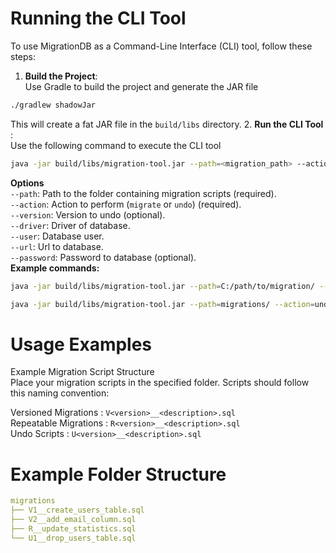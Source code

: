 # Running the CLI Tool
To use MigrationDB as a Command-Line Interface (CLI) tool, follow these steps:
1. **Build the Project**:
<br/>Use Gradle to build the project and generate the JAR file
```bash
./gradlew shadowJar
```
This will create a fat JAR file in the `build/libs` directory.
2. **Run the CLI Tool** :
   <br>Use the following command to execute the CLI tool
```bash
java -jar build/libs/migration-tool.jar --path=<migration_path> --action=<action> --version=<version> --driver=<driver> --user=<user> --url=<url> --password=<password>
```
**Options**<br>
`--path`: Path to the folder containing migration scripts (required).<br>
`--action`: Action to perform (`migrate` or `undo`) (required).<br>
`--version`: Version to undo (optional).<br>
`--driver`: Driver of database.<br>
`--user`: Database user.<br>
`--url`: Url to database.<br>
`--password`: Password to database (optional).<br>
**Example commands:**
```bash
java -jar build/libs/migration-tool.jar --path=C:/path/to/migration/ --action=migrate --driver=com.mysql.cj.jdbc.Driver --url=jdbc:mysql://localhost:3306/test --user=root
```
```bash
java -jar build/libs/migration-tool.jar --path=migrations/ --action=undo --version=4 --driver=com.mysql.cj.jdbc.Driver --url=jdbc:mysql://localhost:3306/test --user=root
```

# Usage Examples
Example Migration Script Structure<br>
Place your migration scripts in the specified folder. Scripts should follow this naming convention:

Versioned Migrations : `V<version>__<description>.sql`<br>
Repeatable Migrations : `R<version>__<description>.sql`<br>
Undo Scripts : `U<version>__<description>.sql`

# Example Folder Structure

```yaml
migrations
├── V1__create_users_table.sql
├── V2__add_email_column.sql
├── R__update_statistics.sql
└── U1__drop_users_table.sql
```